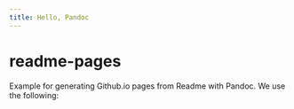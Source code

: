 ```yaml
---
title: Hello, Pandoc
---
```

# readme-pages
Example for generating Github.io pages from Readme with Pandoc. We use the following:
